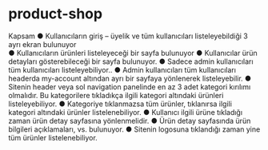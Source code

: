# product-shop
Kapsam
● Kullanıcıların giriş – üyelik ve tüm kullanıcıları listeleyebildiği 3 ayrı ekran bulunuyor <br>
● Kullanıcıların ürünleri listeleyeceği bir sayfa bulunuyor
● Kullanıcılar ürün detayları gösterebileceği bir sayfa bulunuyor.
● Sadece admin kullanıcıları tüm kullanıcıları listeleyebiliyor..
● Admin kullanıcıları tüm kullanıcıları headerda my-account altından ayrı bir sayfaya yönlenerek listeleyebilir.
● Sitenin header veya sol navigation panelinde en az 3 adet kategori kırılımı olmalıdır. Bu kategorilere tıkladıkça ilgili kategori altındaki ürünleri listeleyebiliyor.
● Kategoriye tıklanmazsa tüm ürünler, tıklanırsa ilgili kategori altındaki ürünler listelenebiliyor.
● Kullanıcı ilgili ürüne tıkladığı zaman ürün detay sayfasına yönlenmelidir.
● Ürün detay sayfasında ürün bilgileri açıklamaları, vs. bulunuyor.
● Sitenin logosuna tıklandığı zaman yine tüm ürünler listelenebiliyor.
